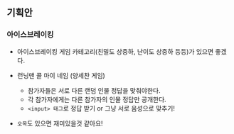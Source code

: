 ## 기획안

### 아이스브레이킹

- 아이스브레이킹 게임 카테고리(친밀도 상중하, 난이도 상중하 등등)가 있으면 좋겠다.
- 런닝맨 콜 마이 네임 (양세찬 게임)
  - 참가자들은 서로 다른 랜덤 인물 정답을 맞춰야한다.
  - 각 참가자에게는 다른 참가자의 인물 정답만 공개한다.
  - `<input> 태그`로 정답 받기 or 그냥 서로 음성으로 맞추기!

- `오목`도 있으면 재미있을것 같아요!